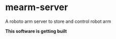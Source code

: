 # mearm-server
A roboto arm server to store and control robot arm

**This software is getting built**
